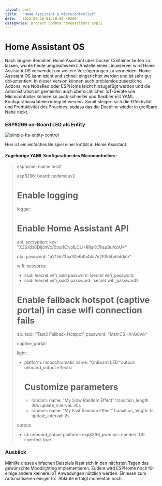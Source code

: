 ```yaml
---
layout: post
title:  "Home Assistant & Microcontroller"
date:   2022-09-16 01:19:00 +0200
categories: project update homeassitant esp32
---
```

# Home Assistant OS

Nach langem Bemühen Home Assistant über Docker Container laufen zu lassen, wurde heute umgeschwenkt:
Anstelle eines Linuxserver wird Home Assistant OS verwendet um weitere Verzögerungen zu vermeiden. Home Assistant OS kann leicht und schnell eingerichtet werden und ist sehr gut dokumentiert. In dieser Version können auch problemlos zusetzliche Addons, wie NodeRed oder ESPHome leicht hinzugefügt werden und die Administration ist gemeinhin auch übersichtlicher.
IoT-Geräte wie Microcontroller können so auch schneller und flexibler mit YAML Konfigurationsdateien integriet werden. Somit steigert sich die Effektivität und Produktivität des Projektes, sodass das die Deadline wieder in greifbare Nähe rückt.

### ESP8266 on-Board LED als Entity

![simple-ha-entity-control](/assets/2022-09-16-simple-ha-entity.gif)

Hier ist ein einfaches Beispiel einer Entität in Home Assistant.

#### Zugehörige YAML Konfiguration des Microcontrollers:

>esphome:
>  name: test2
>
>esp8266:
>  board: nodemcuv2
>
># Enable logging
>logger:
>
># Enable Home Assistant API
>api:
>  encryption:
>    key: "X36xdx8DIjdnVx/0bul1CNoILOU+RRaKt7kapBu/cbU="
>
>ota:
>  password: "a215b73aa30e64b4da7e2f055bd5ddab"
>
>wifi:
>  networks:
>  - ssid: !secret wifi_ssid
>    password: !secret wifi_password
>  - ssid: !secret wifi_ssid2
>    password: !secret wifi_password2
>
>  # Enable fallback hotspot (captive portal) in case wifi connection fails
>  ap:
>    ssid: "Test2 Fallback Hotspot"
>    password: "MsmCSHXnG0wk"
>
>captive_portal:
>    
>    
>
>light:
>  - platform: monochromatic
>    name: "OnBoard LED"
>    output: onboard_output
>    effects:
>      # Customize parameters
>      - random:
>          name: "My Slow Random Effect"
>          transition_length: 30s
>          update_interval: 30s
>      - random:
>          name: "My Fast Random Effect"
>          transition_length: 1s
>          update_interval: 2s
>  
>output:
>  - id: onboard_output
>    platform: esp8266_pwm
>    pin:
>      number: D0
>      inverted: true
>

### Ausblick

Mithilfe dieses einfachen Beispiels lässt sich in den nächsten Tagen das gewünschte Moodlighting implementieren. Zudem wird ESPHome noch für einige andere kleinere IoT Anwedungen nützlich werden.
Einlesen zum Automatisieren einiger IoT Abläufe erfolgt momentan noch. 
